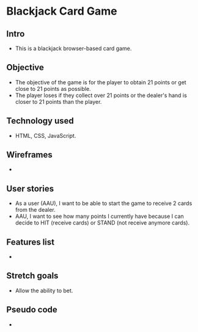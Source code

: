 # Blackjack Card Game

## Intro
* This is a blackjack browser-based card game. 

## Objective
* The objective of the game is for the player to obtain 21 points or get close to 21 points as possible. 
* The player loses if they collect over 21 points or the dealer's hand is closer to 21 points than the player.

## Technology used
* HTML, CSS, JavaScript.

## Wireframes
* 

## User stories
* As a user (AAU), I want to be able to start the game to receive 2 cards from the dealer.
* AAU, I want to see how many points I currently have because I can decide to HIT (receive cards) or STAND (not receive anymore cards).

## Features list 
* 

## Stretch goals 
* Allow the ability to bet.

## Pseudo code
* 